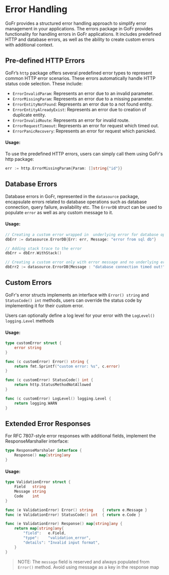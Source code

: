 # Error Handling

GoFr provides a structured error handling approach to simplify error management in your applications. 
The errors package in GoFr provides functionality for handling errors in GoFr applications. It includes predefined HTTP 
and database errors, as well as the ability to create custom errors with additional context.

## Pre-defined HTTP Errors

GoFr’s `http` package offers several predefined error types to represent common HTTP error scenarios. These errors 
automatically handle HTTP status code selection. These include:

- `ErrorInvalidParam`: Represents an error due to an invalid parameter.
- `ErrorMissingParam`: Represents an error due to a missing parameter.
- `ErrorEntityNotFound`: Represents an error due to a not found entity.
- `ErrorEntityAlreadyExist`: Represents an error due to creation of duplicate entity.
- `ErrorInvalidRoute`: Represents an error for invalid route.
- `ErrorRequestTimeout`: Represents an error for request which timed out.
- `ErrorPanicRecovery`: Represents an error for request which panicked.

#### Usage:
To use the predefined HTTP errors, users can simply call them using GoFr's http package:
```go
err := http.ErrorMissingParam{Param: []string{"id"}}
```

## Database Errors
Database errors in GoFr, represented in the `datasource` package, encapsulate errors related to database operations such
as database connection, query failure, availability etc. The `ErrorDB` struct can be used to populate `error` as well as 
any custom message to it.

#### Usage:
```go
// Creating a custom error wrapped in  underlying error for database operations
dbErr := datasource.ErrorDB{Err: err, Message: "error from sql db"}

// Adding stack trace to the error
dbErr = dbErr.WithStack()

// Creating a custom error only with error message and no underlying error.
dbErr2 := datasource.ErrorDB{Message : "database connection timed out!"}
```

## Custom Errors
GoFr's error structs implements an interface with `Error() string` and `StatusCode() int` methods, users can override the 
status code by implementing it for their custom error.

Users  can optionally define a log level for your error with the `LogLevel() logging.Level` methods

#### Usage:
```go
type customError struct {
	error string
}

func (c customError) Error() string {
	return fmt.Sprintf("custom error: %s", c.error)
}

func (c customError) StatusCode() int {
	return http.StatusMethodNotAllowed
}

func (c customError) LogLevel() logging.Level {
	return logging.WARN
}
```

## Extended Error Responses

For RFC 7807-style error responses with additional fields, implement the ResponseMarshaller interface:

```go
type ResponseMarshaler interface {
    Response() map[string]any
}
```

#### Usage:
```go
type ValidationError struct {
    Field   string
    Message string
    Code    int
}

func (e ValidationError) Error() string    { return e.Message }
func (e ValidationError) StatusCode() int  { return e.Code }

func (e ValidationError) Response() map[string]any {
    return map[string]any{
        "field":   e.Field,
        "type":    "validation_error",
        "details": "Invalid input format",
    }
}
```

> NOTE: The `message` field is reserved and always populated from `Error()` method. Avoid using message as a key in the response map

